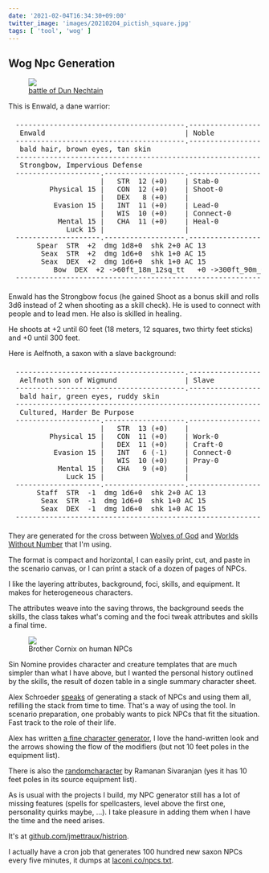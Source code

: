 ```yaml
---
date: '2021-02-04T16:34:30+09:00'
twitter_image: 'images/20210204_pictish_square.jpg'
tags: [ 'tool', 'wog' ]
---
```


## Wog Npc Generation

<figure class="banner">
<a href="https://en.wikipedia.org/wiki/Anglo-Saxon_warfare#/media/File:Pictish_Stone_at_Aberlemno_Church_Yard_-_Battle_Scene_Detail.jpg"><img src="images/20210204_pictish.jpg" loading="lazy" /></a>
<figcaption><a href="https://en.wikipedia.org/wiki/Battle_of_Dun_Nechtain">battle of Dun Nechtain</a></figcaption>
</figure>

This is Enwald, a dane warrior:

<pre style="margin-left: 0; padding: 1.4% 2.8%;">
----------------------------------------.-------------------.-------------------
 Enwald                                 | Noble             | Fighter 1
----------------------------------------.-------------------.-------------------
 bald hair, brown eyes, tan skin
------------------------------------------------------------.-------------------
 Strongbow, Impervious Defense                              | Mov 30ft_9m_6sq_t
--------------------.-------------------.-------------------.-------------------
                    |   STR  12 (+0)    | Stab-0            |              HP 5
        Physical 15 |   CON  12 (+0)    | Shoot-0           |
                    |   DEX   8 (+0)    |                   | Ini +0
         Evasion 15 |   INT  11 (+0)    | Lead-0            |       naked AC 16
                    |   WIS  10 (+0)    | Connect-0         |             AC 16
          Mental 15 |   CHA  11 (+0)    | Heal-0            |      shield AC 17
            Luck 15 |                   |                   | Att +2
--------------------.-------------------.-------------------.-------------------
     Spear  STR  +2  dmg 1d8+0  shk 2+0 AC 13
      Seax  STR  +2  dmg 1d6+0  shk 1+0 AC 15
      Seax  DEX  +2  dmg 1d6+0  shk 1+0 AC 15
         Bow  DEX  +2 ->60ft_18m_12sq_tt   +0 ->300ft_90m_60sq_6Ftt  dmg 1d6+0
--------------------------------------------------------------------------------
</pre>

Enwald has the Strongbow focus (he gained Shoot as a bonus skill and rolls 3d6 instead of 2 when shooting as a skill check). He is used to connect with people and to lead men. He also is skilled in healing.

He shoots at +2 until 60 feet (18 meters, 12 squares, two thirty feet sticks) and +0 until 300 feet.

Here is Aelfnoth, a saxon with a slave background:

<pre style="margin-left: 0; padding: 1.4% 2.8%;">
----------------------------------------.-------------------.-------------------
 Aelfnoth son of Wigmund                | Slave             | Expert 1
----------------------------------------.-------------------.-------------------
 bald hair, green eyes, ruddy skin
------------------------------------------------------------.-------------------
 Cultured, Harder Be Purpose                                | Mov 30ft_9m_6sq_t
--------------------.-------------------.-------------------.-------------------
                    |   STR  13 (+0)    |                   |              HP 6
        Physical 15 |   CON  11 (+0)    | Work-0            |
                    |   DEX  11 (+0)    | Craft-0           | Ini +0
         Evasion 15 |   INT   6 (-1)    | Connect-0         |       naked AC 10
                    |   WIS  10 (+0)    | Pray-0            |             AC 10
          Mental 15 |   CHA   9 (+0)    |                   |      shield AC 15
            Luck 15 |                   |                   | Att +1
--------------------.-------------------.-------------------.-------------------
     Staff  STR  -1  dmg 1d6+0  shk 2+0 AC 13
      Seax  STR  -1  dmg 1d6+0  shk 1+0 AC 15
      Seax  DEX  -1  dmg 1d6+0  shk 1+0 AC 15
--------------------------------------------------------------------------------
</pre>

They are generated for the cross between [Wolves of God](https://www.drivethrurpg.com/product/308470/Wolves-of-God-Adventures-in-Dark-Ages-England?affiliate_id=2746229) and [Worlds Without Number](https://www.kickstarter.com/projects/1637945166/worlds-without-number) that I'm using.

The format is compact and horizontal, I can easily print, cut, and paste in the scenario canvas, or I can print a stack of a dozen of pages of NPCs.

I like the layering attributes, background, foci, skills, and equipment. It makes for heterogeneous characters.

The attributes weave into the saving throws, the background seeds the skills, the class takes what's coming and the foci tweak attributes and skills a final time.

<figure class="left">
<a href="images/20210204_man.jpg"><img src="images/20210204_man.jpg" loading="lazy" /></a>
<figcaption>Brother Cornix on human NPCs</figcaption>
</figure>

Sin Nomine provides character and creature templates that are much simpler than what I have above, but I wanted the personal history outlined by the skills, the result of dozen table in a single summary character sheet.

Alex Schroeder [speaks](https://alexschroeder.ch/wiki/Halberds_and_Helmets_Podcast) of generating a stack of NPCs and using them all, refilling the stack from time to time. That's a way of using the tool. In scenario preparation, one probably wants to pick NPCs that fit the situation. Fast track to the role of their life.

Alex has written [a fine character generator](https://campaignwiki.org/halberdsnhelmets/random/en?name=Sacha), I love the hand-written look and the arrows showing the flow of the modifiers (but not 10 feet poles in the equipment list).

There is also the [randomcharacter](http://character.totalpartykill.ca/basic/) by Ramanan Sivaranjan (yes it has 10 feet poles in its source equipment list).

As is usual with the projects I build, my NPC generator still has a lot of missing features (spells for spellcasters, level above the first one, personality quirks maybe, ...). I take pleasure in adding them when I have the time and the need arises.

It's at [github.com/jmettraux/histrion](https://github.com/jmettraux/histrion?f=wng).

I actually have a cron job that generates 100 hundred new saxon NPCs every five minutes, it dumps at [laconi.co/npcs.txt](https://laconi.co/npcs.txt?f=wng).

